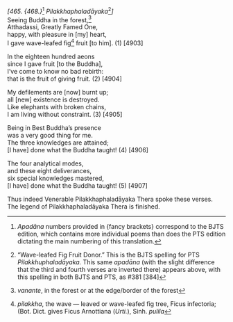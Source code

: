 *\[465. {468.}*[^1] *Pilakkhaphaladāyaka*[^2]*\]*  
Seeing Buddha in the forest,[^3]  
Atthadassi, Greatly Famed One,  
happy, with pleasure in \[my\] heart,  
I gave wave-leafed fig[^4] fruit \[to him\]. (1) \[4903\]

In the eighteen hundred aeons  
since I gave fruit \[to the Buddha\],  
I’ve come to know no bad rebirth:  
that is the fruit of giving fruit. (2) \[4904\]

My defilements are \[now\] burnt up;  
all \[new\] existence is destroyed.  
Like elephants with broken chains,  
I am living without constraint. (3) \[4905\]

Being in Best Buddha’s presence  
was a very good thing for me.  
The three knowledges are attained;  
\[I have\] done what the Buddha taught! (4) \[4906\]

The four analytical modes,  
and these eight deliverances,  
six special knowledges mastered,  
\[I have\] done what the Buddha taught! (5) \[4907\]

Thus indeed Venerable Pilakkhaphaladāyaka Thera spoke these verses.  
The legend of Pilakkhaphaladāyaka Thera is finished.  
[^1]: *Apadāna* numbers provided in {fancy brackets} correspond to the
    BJTS edition, which contains more individual poems than does the PTS
    edition dictating the main numbering of this translation.  
[^2]: “Wave-leafed Fig Fruit Donor.” This is the BJTS spelling for PTS
    *Pilakkhuphaladāyaka.* This same *apadāna* (with the slight
    difference that the third and fourth verses are inverted there)
    appears above, with this spelling in both BJTS and PTS, as \#381
    \[384\]

[^3]: *vanante*, in the forest or at the edge/border of the forest  
[^4]: *pilakkha*, the wave — leaved or wave-leafed fig tree, Ficus
    infectoria; (Bot. Dict. gives Ficus Arnottiana (*Urti.*), Sinh.
    *pulila*
